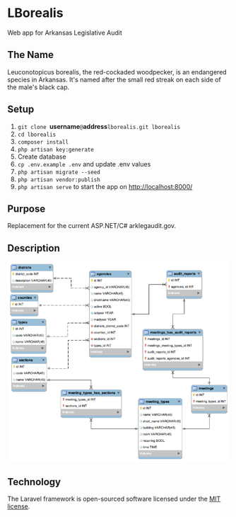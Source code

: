 # LBorealis

Web app for Arkansas Legislative Audit

## The Name

Leuconotopicus borealis, the red-cockaded woodpecker, is an endangered species in Arkansas. It's named after the small red streak on each side of the male's black cap.

## Setup

1. `git clone `__username__`@`__address__`lborealis.git lborealis`
2. `cd lborealis`
3. `composer install`
4. `php artisan key:generate`
5. Create database
6. `cp .env.example .env` and update .env values
8. `php artisan migrate --seed`
9. `php artisan vendor:publish`
10. `php artisan serve` to start the app on [http://localhost:8000/]()

## Purpose

Replacement for the current ASP.NET/C# arklegaudit.gov.

## Description

![Entity Relationship Diagram](ERD.png)

## Technology

The Laravel framework is open-sourced software licensed under the [MIT license](https://opensource.org/licenses/MIT).
